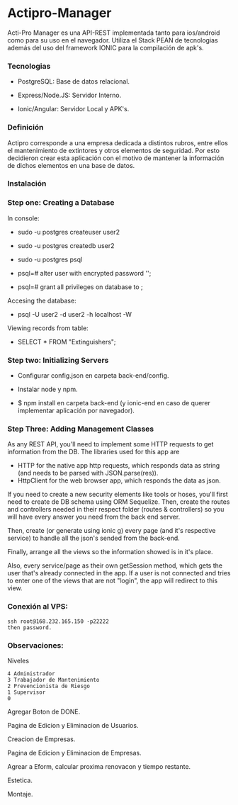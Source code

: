 # Actipro-Manager

Acti-Pro Manager es una API-REST implementada tanto para ios/android
como para su uso en el navegador. Utiliza el Stack PEAN de tecnologias
además del uso del framework IONIC para la compilación de apk's.

### Tecnologias

* PostgreSQL: Base de datos relacional.

* Express/Node.JS: Servidor Interno.

* Ionic/Angular: Servidor Local y APK's.

### Definición

Actipro corresponde a una empresa dedicada a distintos rubros, entre ellos
el mantenimiento de extintores y otros elementos de seguridad. Por esto
decidieron crear esta aplicación con el motivo de mantener la información 
de dichos elementos en una base de datos.

### Instalación

### Step one: Creating a Database

In console:

* sudo -u postgres createuser user2

* sudo -u postgres createdb user2

* sudo -u postgres psql

* psql=# alter user <username> with encrypted password '<password>';

* psql=# grant all privileges on database <dbname> to <username> ;

Accesing the database:

* psql -U user2 -d user2 -h localhost -W

Viewing records from table:

* SELECT * FROM "Extinguishers";

### Step two: Initializing Servers

* Configurar config.json en carpeta back-end/config.

* Instalar node y npm.

* $ npm install en carpeta back-end (y ionic-end en caso de querer 
implementar aplicación por navegador).

### Step Three: Adding Management Classes

 As any REST API, you'll need to implement some HTTP requests to get
information from the DB. The libraries used for this app are

* HTTP for the native app http requests, which responds data as string
(and needs to be parsed with JSON.parse(res)).
* HttpClient for the web browser app, which responds the data as json.

If you need to create a new security elements like tools or hoses, you'll
first need to create de DB schema using ORM Sequelize. Then, create the routes
and controllers needed in their respect folder (routes & controllers) so
you will have every answer you need from the back end server.

Then, create (or generate using ionic g) every page (and it's respective 
service) to handle all the json's sended from the back-end.

Finally, arrange all the views so the information showed is in it's
place.

Also, every service/page as their own getSession method, which gets the user
that's already connected in the app. If a user is not connected and tries to
enter one of the views that are not "login", the app will redirect to this view.

### Conexión al VPS:

    ssh root@168.232.165.150 -p22222
    then password.

### Observaciones:

Niveles

    4 Administrador
    3 Trabajador de Mantenimiento
    2 Prevencionista de Riesgo
    1 Supervisor
    0 

Agregar Boton de DONE.

Pagina de Edicion y Eliminacion de Usuarios.

Creacion de Empresas.

Pagina de Edicion y Eliminacion de Empresas.

Agrear a Eform, calcular proxima renovacon y tiempo restante.

Estetica.

Montaje.